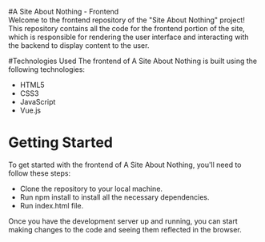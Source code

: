 #A Site About Nothing - Frontend</br>
Welcome to the frontend repository of the "Site About Nothing" project! This repository contains all the code for the frontend portion of the site, which is responsible for rendering the user interface and interacting with the backend to display content to the user.

#Technologies Used
The frontend of A Site About Nothing is built using the following technologies:

- HTML5
- CSS3
- JavaScript
- Vue.js 

# Getting Started
To get started with the frontend of A Site About Nothing, you'll need to follow these steps:

- Clone the repository to your local machine.
- Run npm install to install all the necessary dependencies.
- Run index.html file.

Once you have the development server up and running, you can start making changes to the code and seeing them reflected in the browser.
